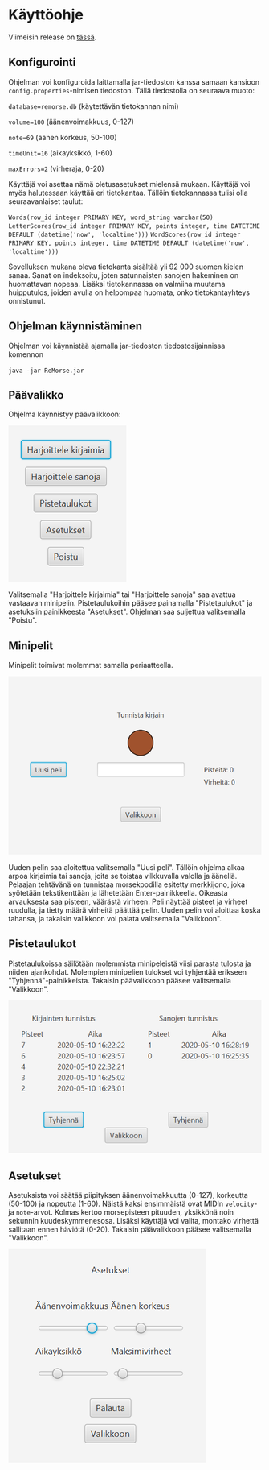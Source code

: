 # Käyttöohje

Viimeisin release on [tässä](https://github.com/Salm1ac/ot-harjoitustyo/releases/tag/lopullinen).

## Konfigurointi

Ohjelman voi konfiguroida laittamalla jar-tiedoston kanssa samaan kansioon `config.properties`-nimisen tiedoston. Tällä tiedostolla 
on seuraava muoto: 

`database=remorse.db` (käytettävän tietokannan nimi)

`volume=100` (äänenvoimakkuus, 0-127)

`note=69` (äänen korkeus, 50-100)

`timeUnit=16` (aikayksikkö, 1-60)

`maxErrors=2` (virheraja, 0-20)

Käyttäjä voi asettaa nämä oletusasetukset mielensä mukaan. Käyttäjä voi myös halutessaan käyttää eri tietokantaa. 
Tällöin tietokannassa tulisi olla seuraavanlaiset taulut:

`Words(row_id integer PRIMARY KEY, word_string varchar(50)`
`LetterScores(row_id integer PRIMARY KEY, points integer, time DATETIME DEFAULT (datetime('now', 'localtime')))`
`WordScores(row_id integer PRIMARY KEY, points integer, time DATETIME DEFAULT (datetime('now', 'localtime')))`

Sovelluksen mukana oleva tietokanta sisältää yli 92 000 suomen kielen sanaa. Sanat on indeksoitu, joten satunnaisten 
sanojen hakeminen on huomattavan nopeaa. Lisäksi tietokannassa on valmiina muutama huipputulos, joiden avulla on 
helpompaa huomata, onko tietokantayhteys onnistunut.

## Ohjelman käynnistäminen

Ohjelman voi käynnistää ajamalla jar-tiedoston tiedostosijainnissa komennon

`java -jar ReMorse.jar`

## Päävalikko

Ohjelma käynnistyy päävalikkoon:

![valikko](https://github.com/Salm1ac/ot-harjoitustyo/blob/master/dokumentaatio/kuvat/paavalikko.png)

Valitsemalla "Harjoittele kirjaimia" tai "Harjoittele sanoja" saa avattua vastaavan minipelin. Pistetaulukoihin pääsee painamalla "Pistetaulukot" ja asetuksiin painikkeesta "Asetukset".
Ohjelman saa suljettua valitsemalla "Poistu".

## Minipelit

Minipelit toimivat molemmat samalla periaatteella.

![minipeli](https://github.com/Salm1ac/ot-harjoitustyo/blob/master/dokumentaatio/kuvat/minipeli.png)

Uuden pelin saa aloitettua valitsemalla "Uusi peli". Tällöin ohjelma alkaa arpoa kirjaimia tai sanoja, joita se toistaa
vilkkuvalla valolla ja äänellä.
Pelaajan tehtävänä on tunnistaa morsekoodilla esitetty merkkijono, joka syötetään tekstikenttään ja lähetetään Enter-painikkeella.
Oikeasta arvauksesta saa pisteen, väärästä virheen. Peli näyttää pisteet ja virheet ruudulla, ja tietty määrä virheitä päättää pelin.
Uuden pelin voi aloittaa koska tahansa, ja takaisin valikkoon voi palata valitsemalla "Valikkoon".

## Pistetaulukot

Pistetaulukoissa säilötään molemmista minipeleistä viisi parasta tulosta ja niiden ajankohdat. Molempien minipelien tulokset voi tyhjentää erikseen "Tyhjennä"-painikkeista. Takaisin päävalikkoon pääsee valitsemalla "Valikkoon".

![pistetaulukot](https://github.com/Salm1ac/ot-harjoitustyo/blob/master/dokumentaatio/kuvat/pistetaulukot.png)

## Asetukset

Asetuksista voi säätää piipityksen äänenvoimakkuutta (0-127), korkeutta (50-100) ja nopeutta (1-60). Näistä kaksi ensimmäistä ovat MIDIn `velocity`- ja `note`-arvot. Kolmas kertoo morsepisteen pituuden, yksikkönä noin sekunnin kuudeskymmenesosa. Lisäksi käyttäjä voi valita, montako virhettä sallitaan ennen häviötä (0-20). Takaisin päävalikkoon pääsee valitsemalla "Valikkoon".

![asetukset](https://github.com/Salm1ac/ot-harjoitustyo/blob/master/dokumentaatio/kuvat/asetukset.png)
